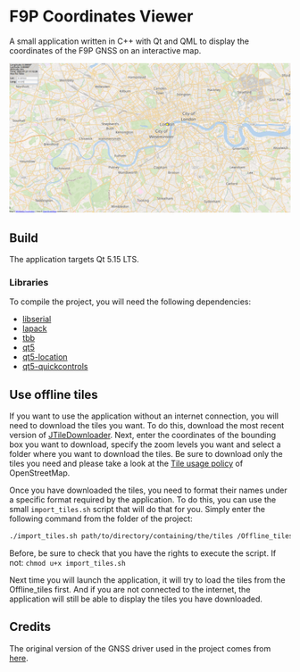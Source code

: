 # F9P Coordinates Viewer
A small application written in C++ with Qt and QML to display the coordinates of the F9P GNSS on an interactive map.

![Presentation image](presentation_image.png)

## Build
The application targets Qt 5.15 LTS.

### Libraries
To compile the project, you will need the following dependencies:
- [libserial](https://github.com/crayzeewulf/libserial/)
- [lapack](https://netlib.org/lapack/)
- [tbb](https://github.com/oneapi-src/oneTBB)
- [qt5](https://www.qt.io/)
- [qt5-location](https://www.qt.io/)
- [qt5-quickcontrols](https://www.qt.io/)

## Use offline tiles
If you want to use the application without an internet connection, you will need to download the tiles you want.
To do this, download the most recent version of [JTileDownloader](https://github.com/Zverik/JTileDownloader).
Next, enter the coordinates of the bounding box you want to download, specify the zoom levels you want and select a folder where you want to download the tiles.
Be sure to download only the tiles you need and please take a look at the [Tile usage policy](https://operations.osmfoundation.org/policies/tiles/) of OpenStreetMap.

Once you have downloaded the tiles, you need to format their names under a specific format required by the application.
To do this, you can use the small `import_tiles.sh` script that will do that for you.
Simply enter the following command from the folder of the project:
```bash
./import_tiles.sh path/to/directory/containing/the/tiles /Offline_tiles
```
Before, be sure to check that you have the rights to execute the script. If not: `chmod u+x import_tiles.sh`

Next time you will launch the application, it will try to load the tiles from the Offline_tiles first.
And if you are not connected to the internet, the application will still be able to display the tiles you have downloaded.

## Credits
The original version of the GNSS driver used in the project comes from [here](https://github.com/lapo5/HAL-Drotek-F9P).
